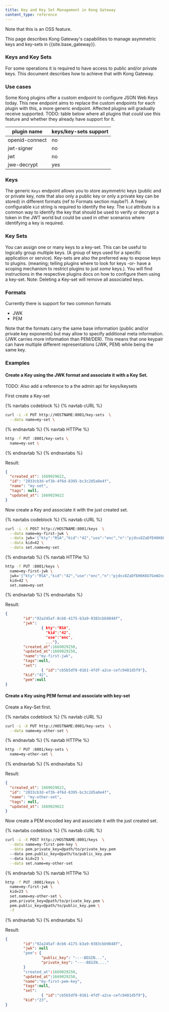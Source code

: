 ```yaml
---
title: Key and Key Set Management in Kong Gateway
content_type: reference
---
```


Note that this is an OSS feature.


This page describes Kong Gateway's capabilities to manage asymmetric keys and key-sets in {{site.base_gateway}}.


### Keys and Key Sets

For some operations it is required to have access to public and/or private keys. This document describes how to achieve that with Kong Gateway.


### Use cases

Some Kong plugins offer a custom endpoint to configure JSON Web Keys today. This new endpoint aims to replace the custom endpoints for each plugin with this, a more generic endpoint. Affected plugins will gradually receive supported. TODO: table below where all plugins that _could_ use this feature and whether they already have support for it.


| plugin name    | keys/key-sets support |
|----------------|-----------------------|
| openid-connect | no                    |
| jwt-signer     | no                    |
| jwt            | no                    |
| jwe-decrypt    | yes                   |

### Keys

The generic `Keys` endpoint allows you to store asymmetric keys (public and or private key, note that also only a public key or only a private key can be stored) in different formats (ref to Formats section maybe?). A freely configurable `kid` string is required to identify the key. The `kid` attribute is a common way to identify the key that should be used to verify or decrypt a token in the JWT world but could be used in other scenarios where identifying a key is required.


### Key Sets

You can assign one or many keys to a key-set. This can be useful to logically group multiple keys. (A group of keys used for a specific application or service). Key-sets are also the preferred way to expose keys to plugins. (meaning; telling plugins where to look for keys -or- have a scoping mechanism to restrict plugins to just _some_ keys.). You will find instructions in the respective plugins docs on how to configure them using a key-set.
Note: Deleting a Key-set will remove all associated keys.


### Formats

Currently there is support for two common formats

* JWK
* PEM

Note that the formats carry the same base information (public and/or private key exponents) but may allow to specify additional meta information. (JWK carries more information than PEM/DER). This means that one keypair can have multiple different representations (JWK, PEM) while being the same key.


### Examples


#### Create a Key using the JWK format and associate it with a Key Set.

TODO: Also add a reference to a the admin api for keys/keysets

First create a Key-set


{% navtabs codeblock %}
{% navtab cURL %}

```bash
curl -i -X PUT http://HOSTNAME:8001/key-sets  \
  --data name=my-set \
```

{% endnavtab %}
{% navtab HTTPie %}

```bash
http -f PUT :8001/key-sets \
  name=my-set \
```

{% endnavtab %}
{% endnavtabs %}

Result:

``` json
{
  "created_at": 1669029622,
  "id": "2033cb3d-ef3b-4f6d-8395-bc3c2d5a0e4f",
  "name": "my-set",
  "tags": null,
  "updated_at": 1669029622
}
```


Now create a Key and associate it with the just created set.

{% navtabs codeblock %}
{% navtab cURL %}

```bash
curl -i -X POST http://HOSTNAME:8001/keys  \
  --data name=my-first-jwk \
  --data jwk='{"kty":"RSA","kid":"42","use":"enc","n":"pjdss8ZaDfEH6K6U7GeW2nxDqR4IP049fk1fK0lndimbMMVBdPv_hSpm8T8EtBDxrUdi1OHZfMhUixGaut-3nQ4GG9nM249oxhCtxqqNvEXrmQRGqczyLxuh-fKn9Fg--hS9UpazHpfVAFnB5aCfXoNhPuI8oByyFKMKaOVgHNqP5NBEqabiLftZD3W_lsFCPGuzr4Vp0YS7zS2hDYScC2oOMu4rGU1LcMZf39p3153Cq7bS2Xh6Y-vw5pwzFYZdjQxDn8x8BG3fJ6j8TGLXQsbKH1218_HcUJRvMwdpbUQG5nvA2GXVqLqdwp054Lzk9_B_f1lVrmOKuHjTNHq48w","e":"AQAB","d":"ksDmucdMJXkFGZxiomNHnroOZxe8AmDLDGO1vhs-POa5PZM7mtUPonxwjVmthmpbZzla-kg55OFfO7YcXhg-Hm2OWTKwm73_rLh3JavaHjvBqsVKuorX3V3RYkSro6HyYIzFJ1Ek7sLxbjDRcDOj4ievSX0oN9l-JZhaDYlPlci5uJsoqro_YrE0PRRWVhtGynd-_aWgQv1YzkfZuMD-hJtDi1Im2humOWxA4eZrFs9eG-whXcOvaSwO4sSGbS99ecQZHM2TcdXeAs1PvjVgQ_dKnZlGN3lTWoWfQP55Z7Tgt8Nf1q4ZAKd-NlMe-7iqCFfsnFwXjSiaOa2CRGZn-Q","p":"4A5nU4ahEww7B65yuzmGeCUUi8ikWzv1C81pSyUKvKzu8CX41hp9J6oRaLGesKImYiuVQK47FhZ--wwfpRwHvSxtNU9qXb8ewo-BvadyO1eVrIk4tNV543QlSe7pQAoJGkxCia5rfznAE3InKF4JvIlchyqs0RQ8wx7lULqwnn0","q":"ven83GM6SfrmO-TBHbjTk6JhP_3CMsIvmSdo4KrbQNvp4vHO3w1_0zJ3URkmkYGhz2tgPlfd7v1l2I6QkIh4Bumdj6FyFZEBpxjE4MpfdNVcNINvVj87cLyTRmIcaGxmfylY7QErP8GFA-k4UoH_eQmGKGK44TRzYj5hZYGWIC8","dp":"lmmU_AG5SGxBhJqb8wxfNXDPJjf__i92BgJT2Vp4pskBbr5PGoyV0HbfUQVMnw977RONEurkR6O6gxZUeCclGt4kQlGZ-m0_XSWx13v9t9DIbheAtgVJ2mQyVDvK4m7aRYlEceFh0PsX8vYDS5o1txgPwb3oXkPTtrmbAGMUBpE","dq":"mxRTU3QDyR2EnCv0Nl0TCF90oliJGAHR9HJmBe__EjuCBbwHfcT8OG3hWOv8vpzokQPRl5cQt3NckzX3fs6xlJN4Ai2Hh2zduKFVQ2p-AF2p6Yfahscjtq-GY9cB85NxLy2IXCC0PF--Sq9LOrTE9QV988SJy_yUrAjcZ5MmECk","qi":"ldHXIrEmMZVaNwGzDF9WG8sHj2mOZmQpw9yrjLK9hAsmsNr5LTyqWAqJIYZSwPTYWhY4nu2O0EY9G9uYiqewXfCKw_UngrJt8Xwfq1Zruz0YY869zPN4GiE9-9rzdZB33RBw8kIOquY3MK74FMwCihYx_LiU2YTHkaoJ3ncvtvg"}' \
  --data kid=42 \
  --data set.name=my-set

```

{% endnavtab %}
{% navtab HTTPie %}

```bash
http -f PUT :8001/keys \
  name=my-first-jwk \
  jwk='{"kty":"RSA","kid":"42","use":"enc","n":"pjdss8ZaDfEH6K6U7GeW2nxDqR4IP049fk1fK0lndimbMMVBdPv_hSpm8T8EtBDxrUdi1OHZfMhUixGaut-3nQ4GG9nM249oxhCtxqqNvEXrmQRGqczyLxuh-fKn9Fg--hS9UpazHpfVAFnB5aCfXoNhPuI8oByyFKMKaOVgHNqP5NBEqabiLftZD3W_lsFCPGuzr4Vp0YS7zS2hDYScC2oOMu4rGU1LcMZf39p3153Cq7bS2Xh6Y-vw5pwzFYZdjQxDn8x8BG3fJ6j8TGLXQsbKH1218_HcUJRvMwdpbUQG5nvA2GXVqLqdwp054Lzk9_B_f1lVrmOKuHjTNHq48w","e":"AQAB","d":"ksDmucdMJXkFGZxiomNHnroOZxe8AmDLDGO1vhs-POa5PZM7mtUPonxwjVmthmpbZzla-kg55OFfO7YcXhg-Hm2OWTKwm73_rLh3JavaHjvBqsVKuorX3V3RYkSro6HyYIzFJ1Ek7sLxbjDRcDOj4ievSX0oN9l-JZhaDYlPlci5uJsoqro_YrE0PRRWVhtGynd-_aWgQv1YzkfZuMD-hJtDi1Im2humOWxA4eZrFs9eG-whXcOvaSwO4sSGbS99ecQZHM2TcdXeAs1PvjVgQ_dKnZlGN3lTWoWfQP55Z7Tgt8Nf1q4ZAKd-NlMe-7iqCFfsnFwXjSiaOa2CRGZn-Q","p":"4A5nU4ahEww7B65yuzmGeCUUi8ikWzv1C81pSyUKvKzu8CX41hp9J6oRaLGesKImYiuVQK47FhZ--wwfpRwHvSxtNU9qXb8ewo-BvadyO1eVrIk4tNV543QlSe7pQAoJGkxCia5rfznAE3InKF4JvIlchyqs0RQ8wx7lULqwnn0","q":"ven83GM6SfrmO-TBHbjTk6JhP_3CMsIvmSdo4KrbQNvp4vHO3w1_0zJ3URkmkYGhz2tgPlfd7v1l2I6QkIh4Bumdj6FyFZEBpxjE4MpfdNVcNINvVj87cLyTRmIcaGxmfylY7QErP8GFA-k4UoH_eQmGKGK44TRzYj5hZYGWIC8","dp":"lmmU_AG5SGxBhJqb8wxfNXDPJjf__i92BgJT2Vp4pskBbr5PGoyV0HbfUQVMnw977RONEurkR6O6gxZUeCclGt4kQlGZ-m0_XSWx13v9t9DIbheAtgVJ2mQyVDvK4m7aRYlEceFh0PsX8vYDS5o1txgPwb3oXkPTtrmbAGMUBpE","dq":"mxRTU3QDyR2EnCv0Nl0TCF90oliJGAHR9HJmBe__EjuCBbwHfcT8OG3hWOv8vpzokQPRl5cQt3NckzX3fs6xlJN4Ai2Hh2zduKFVQ2p-AF2p6Yfahscjtq-GY9cB85NxLy2IXCC0PF--Sq9LOrTE9QV988SJy_yUrAjcZ5MmECk","qi":"ldHXIrEmMZVaNwGzDF9WG8sHj2mOZmQpw9yrjLK9hAsmsNr5LTyqWAqJIYZSwPTYWhY4nu2O0EY9G9uYiqewXfCKw_UngrJt8Xwfq1Zruz0YY869zPN4GiE9-9rzdZB33RBw8kIOquY3MK74FMwCihYx_LiU2YTHkaoJ3ncvtvg"}' \
  kid=42 \
  set.name=my-set

```

{% endnavtab %}
{% endnavtabs %}

Result:

```json
{
        "id":"92a245af-8cb6-4175-b3a9-9383cbb9848f",
        "jwk":
                { kty":"RSA",
                  "kid":"42",
                  "use":"enc",
                  ..."},
        "created_at":1669029250,
        "updated_at":1669029250,
        "name":"my-first-jwk",
        "tags":null,
        "set":
                { "id":"cb5b5df8-0161-4fdf-a2ce-cefc9481d5f9"},
        "kid":"42",
        "pem":null
}
```

#### Create a Key using PEM format and associate with key-set


Create a Key-Set first.


{% navtabs codeblock %}
{% navtab cURL %}

```bash
curl -i -X PUT http://HOSTNAME:8001/key-sets  \
  --data name=my-other-set \
```

{% endnavtab %}
{% navtab HTTPie %}

```bash
http -f PUT :8001/key-sets \
  name=my-other-set \
```

{% endnavtab %}
{% endnavtabs %}

Result:

``` json
{
  "created_at": 1669029622,
  "id": "2033cb3d-ef3b-4f6d-8395-bc3c2d5a0e4f",
  "name": "my-other-set",
  "tags": null,
  "updated_at": 1669029622
}
```


Now create a PEM encoded key and associate it with the just created set.

{% navtabs codeblock %}
{% navtab cURL %}

```bash
curl -i -X POST http://HOSTNAME:8001/keys  \
  --data name=my-first-pem-key \
  --data pem.private_key=@path/to/private_key.pem
  --data pem.public_key=@path/to/public_key.pem
  --data kid=23 \
  --data set.name=my-other-set

```

{% endnavtab %}
{% navtab HTTPie %}

```bash
http -f PUT :8001/keys \
  name=my-first-jwk \
  kid=23 \
  set.name=my-other-set \
  pem.private_key=@path/to/private_key.pem \
  pem.public_key=@path/to/public_key.pem \
  -f
```

{% endnavtab %}
{% endnavtabs %}

Result:

```json
{
        "id":"92a245af-8cb6-4175-b3a9-9383cbb9848f",
        "jwk": null
        "pem": {
                "public_key": "----BEGIN...",
                "private_key": "----BEGIN...."
        }
        "created_at":1669029250,
        "updated_at":1669029250,
        "name":"my-first-pem-key",
        "tags":null,
        "set":
                { "id":"cb5b5df8-0161-4fdf-a2ce-cefc9481d5f9"},
        "kid":"23",
}
```

